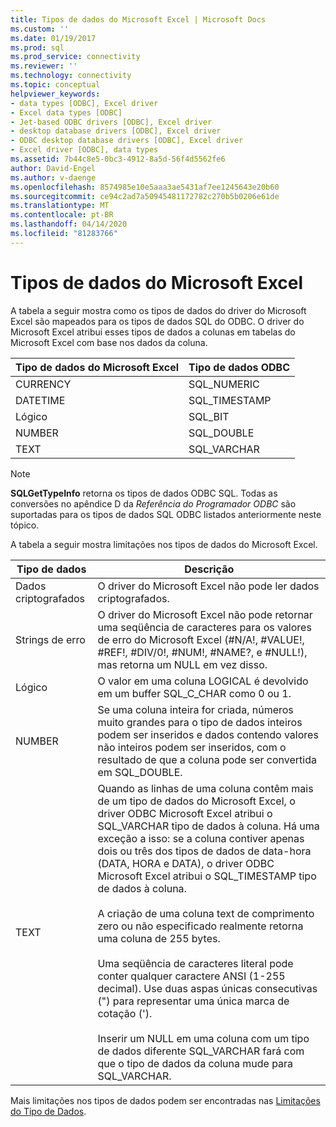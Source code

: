 ```yaml
---
title: Tipos de dados do Microsoft Excel | Microsoft Docs
ms.custom: ''
ms.date: 01/19/2017
ms.prod: sql
ms.prod_service: connectivity
ms.reviewer: ''
ms.technology: connectivity
ms.topic: conceptual
helpviewer_keywords:
- data types [ODBC], Excel driver
- Excel data types [ODBC]
- Jet-based ODBC drivers [ODBC], Excel driver
- desktop database drivers [ODBC], Excel driver
- ODBC desktop database drivers [ODBC], Excel driver
- Excel driver [ODBC], data types
ms.assetid: 7b44c8e5-0bc3-4912-8a5d-56f4d5562fe6
author: David-Engel
ms.author: v-daenge
ms.openlocfilehash: 8574985e10e5aaa3ae5431af7ee1245643e20b60
ms.sourcegitcommit: ce94c2ad7a50945481172782c270b5b0206e61de
ms.translationtype: MT
ms.contentlocale: pt-BR
ms.lasthandoff: 04/14/2020
ms.locfileid: "81283766"
---
```

# <a name="microsoft-excel-data-types"></a>Tipos de dados do Microsoft Excel
A tabela a seguir mostra como os tipos de dados do driver do Microsoft Excel são mapeados para os tipos de dados SQL do ODBC. O driver do Microsoft Excel atribui esses tipos de dados a colunas em tabelas do Microsoft Excel com base nos dados da coluna.  
  
|Tipo de dados do Microsoft Excel|Tipo de dados ODBC|  
|-------------------------------|--------------------|  
|CURRENCY|SQL_NUMERIC|  
|DATETIME|SQL_TIMESTAMP|  
|Lógico|SQL_BIT|  
|NUMBER|SQL_DOUBLE|  
|TEXT|SQL_VARCHAR|  
  
> [!NOTE]  
>  **SQLGetTypeInfo** retorna os tipos de dados ODBC SQL. Todas as conversões no apêndice D da *Referência do Programador ODBC* são suportadas para os tipos de dados SQL ODBC listados anteriormente neste tópico.  
  
 A tabela a seguir mostra limitações nos tipos de dados do Microsoft Excel.  
  
|Tipo de dados|Descrição|  
|---------------|-----------------|  
|Dados criptografados|O driver do Microsoft Excel não pode ler dados criptografados.|  
|Strings de erro|O driver do Microsoft Excel não pode retornar uma seqüência de caracteres para os valores de erro do Microsoft Excel (#N/A!, #VALUE!, #REF!, #DIV/0!, #NUM!, #NAME?, e #NULL!), mas retorna um NULL em vez disso.|  
|Lógico|O valor em uma coluna LOGICAL é devolvido em um buffer SQL_C_CHAR como 0 ou 1.|  
|NUMBER|Se uma coluna inteira for criada, números muito grandes para o tipo de dados inteiros podem ser inseridos e dados contendo valores não inteiros podem ser inseridos, com o resultado de que a coluna pode ser convertida em SQL_DOUBLE.|  
|TEXT|Quando as linhas de uma coluna contêm mais de um tipo de dados do Microsoft Excel, o driver ODBC Microsoft Excel atribui o SQL_VARCHAR tipo de dados à coluna. Há uma exceção a isso: se a coluna contiver apenas dois ou três dos tipos de dados de data-hora (DATA, HORA e DATA), o driver ODBC Microsoft Excel atribui o SQL_TIMESTAMP tipo de dados à coluna.<br /><br /> A criação de uma coluna text de comprimento zero ou não especificado realmente retorna uma coluna de 255 bytes.<br /><br /> Uma seqüência de caracteres literal pode conter qualquer caractere ANSI (1-255 decimal). Use duas aspas únicas consecutivas (") para representar uma única marca de cotação (').<br /><br /> Inserir um NULL em uma coluna com um tipo de dados diferente SQL_VARCHAR fará com que o tipo de dados da coluna mude para SQL_VARCHAR.|  
  
 Mais limitações nos tipos de dados podem ser encontradas nas [Limitações do Tipo de Dados](../../odbc/microsoft/data-type-limitations.md).
